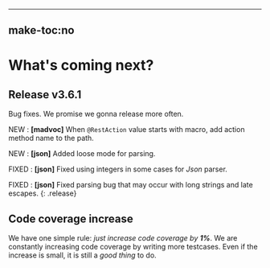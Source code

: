 -----
make-toc:no
-----
# What's coming next?

## Release v3.6.1

Bug fixes. We promise we gonna release more often.

NEW
:  **[madvoc]** When `@RestAction` value starts with macro, add action
method name to the path.

NEW
:  **[json]** Added loose mode for parsing.

FIXED
:  **[json]** Fixed using integers in some cases for *Json* parser.

FIXED
:  **[json]** Fixed parsing bug that may occur with long strings and late escapes.
{: .release}


## Code coverage increase

We have one simple rule: _just increase code coverage by **1%**_.
We are constantly increasing code coverage by writing more testcases.
Even if the increase is small, it is still a _good thing_ to do.